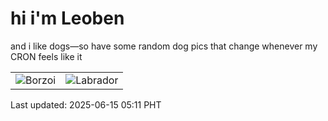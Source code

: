 # hi i'm Leoben

and i like dogs—so have some random dog pics that change whenever my CRON feels like it

|  |  |
|--------|----------|
| ![Borzoi](https://random-dog-vercel.vercel.app/api/random-borzoi?v=1749935489) | ![Labrador](https://random-dog-vercel.vercel.app/api/random-labrador?v=1749935489) |

Last updated: 2025-06-15 05:11 PHT
